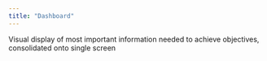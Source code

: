 ```yaml
---
title: "Dashboard"
---
```

Visual display of most important information needed to achieve objectives, consolidated onto single screen

